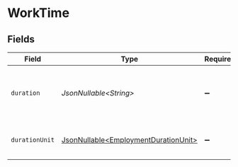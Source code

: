 # WorkTime


## Fields

| Field                                                                                      | Type                                                                                       | Required                                                                                   | Description                                                                                | Example                                                                                    |
| ------------------------------------------------------------------------------------------ | ------------------------------------------------------------------------------------------ | ------------------------------------------------------------------------------------------ | ------------------------------------------------------------------------------------------ | ------------------------------------------------------------------------------------------ |
| `duration`                                                                                 | *JsonNullable\<String>*                                                                    | :heavy_minus_sign:                                                                         | The work time duration in ISO 8601 duration format                                         | P0Y0M0DT8H0M0S                                                                             |
| `durationUnit`                                                                             | [JsonNullable\<EmploymentDurationUnit>](../../models/components/EmploymentDurationUnit.md) | :heavy_minus_sign:                                                                         | The duration unit of the work time                                                         | month                                                                                      |